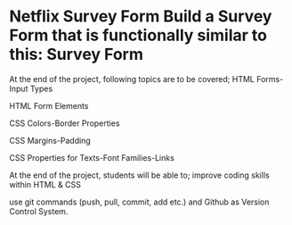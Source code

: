 # Netflix Survey Form Build a Survey Form that is functionally similar to this: Survey Form

At the end of the project, following topics are to be covered;
HTML Forms-Input Types

HTML Form Elements

CSS Colors-Border Properties

CSS Margins-Padding

CSS Properties for Texts-Font Families-Links

At the end of the project, students will be able to;
improve coding skills within HTML & CSS

use git commands (push, pull, commit, add etc.) and Github as Version Control System.
